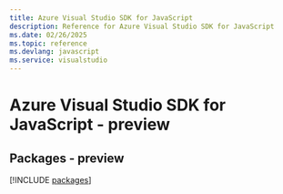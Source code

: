 ```yaml
---
title: Azure Visual Studio SDK for JavaScript
description: Reference for Azure Visual Studio SDK for JavaScript
ms.date: 02/26/2025
ms.topic: reference
ms.devlang: javascript
ms.service: visualstudio
---
```

# Azure Visual Studio SDK for JavaScript - preview
## Packages - preview
[!INCLUDE [packages](visual-studio-index.md)]